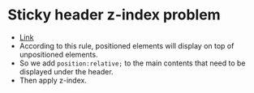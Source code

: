 # Sticky header z-index problem

- [Link](https://coder-coder.com/z-index-isnt-working/)
- According to this rule, positioned elements will display on top of unpositioned elements.
- So we add `position:relative;` to the main contents that need to be displayed under the header.
- Then apply z-index.
